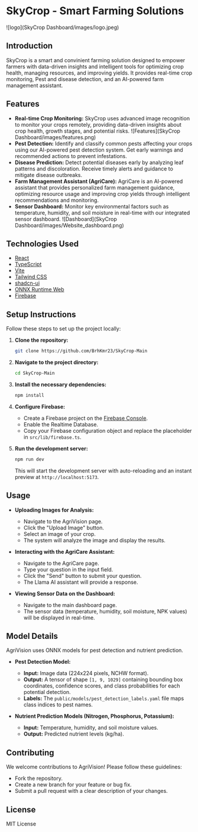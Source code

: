 # SkyCrop - Smart Farming Solutions

![logo](SkyCrop Dashboard/images/logo.jpeg)

## Introduction

SkyCrop is a smart and convinient farming solution designed to empower farmers with data-driven insights and intelligent tools for optimizing crop health, managing resources, and improving yields. It provides real-time crop monitoring, Pest and disease detection, and an AI-powered farm management assistant.

## Features

*   **Real-time Crop Monitoring:** SkyCrop uses advanced image recognition to monitor your crops remotely, providing data-driven insights about crop health, growth stages, and potential risks. ![Features](SkyCrop Dashboard/images/features.png)
*   **Pest Detection:** Identify and classify common pests affecting your crops using our AI-powered pest detection system. Get early warnings and recommended actions to prevent infestations. 
*   **Disease Prediction:** Detect potential diseases early by analyzing leaf patterns and discoloration. Receive timely alerts and guidance to mitigate disease outbreaks. 
*   **Farm Management Assistant (AgriCare):** AgriCare is an AI-powered assistant that provides personalized farm management guidance, optimizing resource usage and improving crop yields through intelligent recommendations and monitoring. 
*   **Sensor Dashboard:** Monitor key environmental factors such as temperature, humidity, and soil moisture in real-time with our integrated sensor dashboard. ![Dashboard](SkyCrop Dashboard/images/Website_dashboard.png)

## Technologies Used

*   [React](https://react.dev/)
*   [TypeScript](https://www.typescriptlang.org/)
*   [Vite](https://vitejs.dev/)
*   [Tailwind CSS](https://tailwindcss.com/)
*   [shadcn-ui](https://ui.shadcn.com/)
*   [ONNX Runtime Web](https://onnxruntime.ai/docs/api/js/)
*   [Firebase](https://firebase.google.com/)

## Setup Instructions

Follow these steps to set up the project locally:

1.  **Clone the repository:**

    ```sh
    git clone https://github.com/BrhKmr23/SkyCrop-Main
    ```

2.  **Navigate to the project directory:**

    ```sh
    cd SkyCrop-Main
    ```

3.  **Install the necessary dependencies:**

    ```sh
    npm install
    ```

4.  **Configure Firebase:**

    *   Create a Firebase project on the [Firebase Console](https://console.firebase.google.com/).
    *   Enable the Realtime Database.
    *   Copy your Firebase configuration object and replace the placeholder in `src/lib/firebase.ts`.

5.  **Run the development server:**

    ```sh
    npm run dev
    ```

    This will start the development server with auto-reloading and an instant preview at `http://localhost:5173`.

## Usage

*   **Uploading Images for Analysis:**
    *   Navigate to the AgriVision page.
    *   Click the "Upload Image" button.
    *   Select an image of your crop.
    *   The system will analyze the image and display the results.

*   **Interacting with the AgriCare Assistant:**
    *   Navigate to the AgriCare page.
    *   Type your question in the input field.
    *   Click the "Send" button to submit your question.
    *   The Llama AI assistant will provide a response.

*   **Viewing Sensor Data on the Dashboard:**
    *   Navigate to the main dashboard page.
    *   The sensor data (temperature, humidity, soil moisture, NPK values) will be displayed in real-time.

## Model Details

AgriVision uses ONNX models for pest detection and nutrient prediction.

*   **Pest Detection Model:**
    *   **Input:** Image data (224x224 pixels, NCHW format).
    *   **Output:** A tensor of shape `[1, 9, 1029]` containing bounding box coordinates, confidence scores, and class probabilities for each potential detection.
    *   **Labels:** The `public/models/pest_detection_labels.yaml` file maps class indices to pest names.

*   **Nutrient Prediction Models (Nitrogen, Phosphorus, Potassium):**
    *   **Input:** Temperature, humidity, and soil moisture values.
    *   **Output:** Predicted nutrient levels (kg/ha).

## Contributing

We welcome contributions to AgriVision! Please follow these guidelines:

*   Fork the repository.
*   Create a new branch for your feature or bug fix.
*   Submit a pull request with a clear description of your changes.

## License

MIT License

